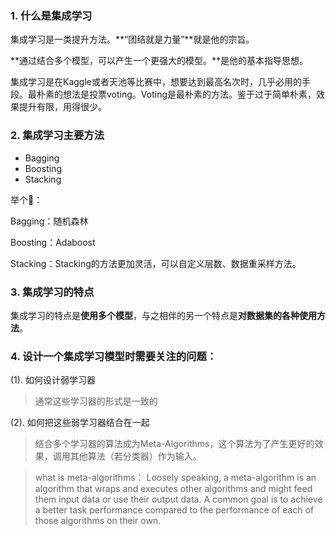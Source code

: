 ### 1. 什么是集成学习

集成学习是一类提升方法。**“团结就是力量”**就是他的宗旨。

**通过结合多个模型，可以产生一个更强大的模型。**是他的基本指导思想。

集成学习是在Kaggle或者天池等比赛中，想要达到最高名次时，几乎必用的手段。最朴素的想法是投票voting。Voting是最朴素的方法。鉴于过于简单朴素，效果提升有限，用得很少。

### 2. 集成学习主要方法
- Bagging
- Boosting
- Stacking

举个🌰：

Bagging：随机森林

Boosting：Adaboost

Stacking：Stacking的方法更加灵活，可以自定义层数、数据重采样方法。

### 3. 集成学习的特点

集成学习的特点是**使用多个模型**，与之相伴的另一个特点是**对数据集的各种使用方法**。

### 4. 设计一个集成学习模型时需要关注的问题：

(1). 如何设计弱学习器

> 通常这些学习器的形式是一致的

(2). 如何把这些弱学习器结合在一起

> 结合多个学习器的算法成为Meta-Algorithms，这个算法为了产生更好的效果，调用其他算法（若分类器）作为输入。

> what is meta-algorithms：
Loosely speaking, a meta-algorithm is an algorithm that wraps and executes other algorithms and might feed them input data or use their output data. A common goal is to achieve a better task performance compared to the performance of each of those algorithms on their own.
